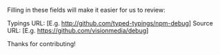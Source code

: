 Filling in these fields will make it easier for us to review:

Typings URL: [E.g. http://github.com/typed-typings/npm-debug]
Source URL: [E.g. https://github.com/visionmedia/debug]

Thanks for contributing!
